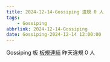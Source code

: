 ```yaml
---
title: 2024-12-14-Gossiping 違規 0 人
tags:
    - Gossiping
abbrlink: 2024-12-14-Gossiping
date: Gossiping-2024-12-14 12:00:00
---
```

Gossiping 板 [板規連結](https://www.ptt.cc/bbs/Gossiping/M.1637425085.A.07D.html)
昨天違規 0 人
